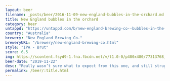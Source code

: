 ```yaml
---
layout: beer
filename: _posts/beer/2016-11-09-new-england-bubbles-in-the-orchard.md
title: New England bubbles in the orchard
category: beer
untappd: "https://untappd.com/b/new-england-brewing-co--bubbles-in-the-orchard/3125926"
country: "Australia"
brewery: "New England Brewing Co."
breweryURL: "/brewery/new-england-brewing-co.html"
style: "IPA - Brut"
score: 6.5
img: https://scontent.fsyd9-1.fna.fbcdn.net/v/t1.0-0/p480x480/77313768_10157643740988745_2883194507669536768_o.jpg?_nc_cat=108&_nc_sid=e007fa&_nc_ohc=BEIc3scW7EUAX-zVJtZ&_nc_ht=scontent.fsyd9-1.fna&tp=6&oh=2a8c13c4632910ebda86b5149b567bf3&oe=5F954E7D
beer-date: "2019-11-22"
desc: "Really wasn’t sure what to expect from this one, and still struggling as I finish it. The brut yeast mellows out the bitterness but also kills the hop flavours. Nothing in it really makes me want to find it again"
permalink: /beer/:title.html
---
```

